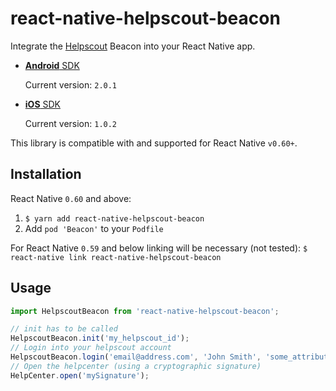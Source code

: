# react-native-helpscout-beacon

Integrate the [Helpscout](https://www.helpscout.com/) Beacon into your React Native app.

* [**Android** SDK](https://developer.helpscout.com/beacon-2/android/)

    Current version: `2.0.1`

* [**iOS** SDK](https://developer.helpscout.com/beacon-2/ios/)

    Current version: `1.0.2`

This library is compatible with and supported for React Native `v0.60+`.

## Installation

React Native `0.60` and above:

1. `$ yarn add react-native-helpscout-beacon`
2. Add `pod 'Beacon'` to your `Podfile`

For React Native `0.59` and below linking will be necessary (not tested): `$ react-native link react-native-helpscout-beacon`


## Usage

```javascript
import HelpscoutBeacon from 'react-native-helpscout-beacon';

// init has to be called
HelpscoutBeacon.init('my_helpscout_id');
// Login into your helpscout account
HelpscoutBeacon.login('email@address.com', 'John Smith', 'some_attribute');
// Open the helpcenter (using a cryptographic signature)
HelpCenter.open('mySignature');
```

